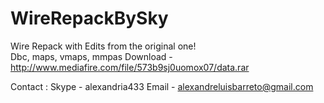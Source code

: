 # WireRepackBySky
Wire Repack with Edits from the original one!
<br>
Dbc, maps, vmaps, mmpas Download - http://www.mediafire.com/file/573b9sj0uomox07/data.rar

Contact :
Skype - alexandria433
Email - alexandreluisbarreto@gmail.com
